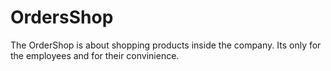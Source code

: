 # OrdersShop
The OrderShop is about shopping products inside the company. Its only for the employees and for their convinience. 
